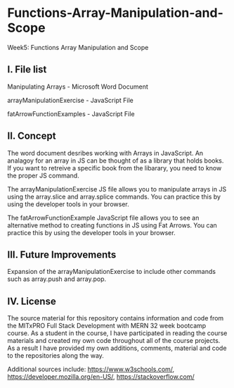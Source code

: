 # Functions-Array-Manipulation-and-Scope
Week5: Functions Array Manipulation and Scope

I. File list
------------
Manipulating Arrays - Microsoft Word Document

arrayManipulationExercise - JavaScript File

fatArrowFunctionExamples - JavaScript File


II. Concept
----------
The word document desribes working with Arrays in JavaScript. An analagoy for an array in JS can be thought of as a library that holds books.  If you want to retreive a specific book from the libarary, you need to know the proper JS command.

The arrayManipulationExercise JS file allows you to manipulate arrays in JS using the array.slice and array.splice commands.  You can practice this by using the developer tools in your browser.

The fatArrowFunctionExample JavaScript file allows you to see an alternative method to creating functions in JS using Fat Arrows. You can practice this by using the developer tools in your browser.


III. Future Improvements
----------
Expansion of the arrayManipulationExercise to include other commands such as array.push and array.pop.

IV.  License
----------
The source material for this repository contains information and code from the MITxPRO Full Stack Development with MERN 32 week bootcamp course.
As a student in the course, I have participated in reading the course materials and created my own code throughout all of the course projects. As a result I have provided my own additions, comments, material and code to the repositories along the way.

Additional sources include: https://www.w3schools.com/, https://developer.mozilla.org/en-US/, https://stackoverflow.com/
